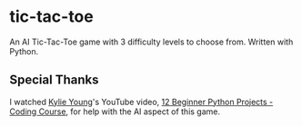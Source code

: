 # tic-tac-toe
An AI Tic-Tac-Toe game with 3 difficulty levels to choose from. Written with Python.

## Special Thanks
I watched [Kylie Young](https://github.com/kying18/)'s YouTube video, [12 Beginner Python Projects - Coding Course](https://youtu.be/8ext9G7xspg), for help with the AI aspect of this game.
